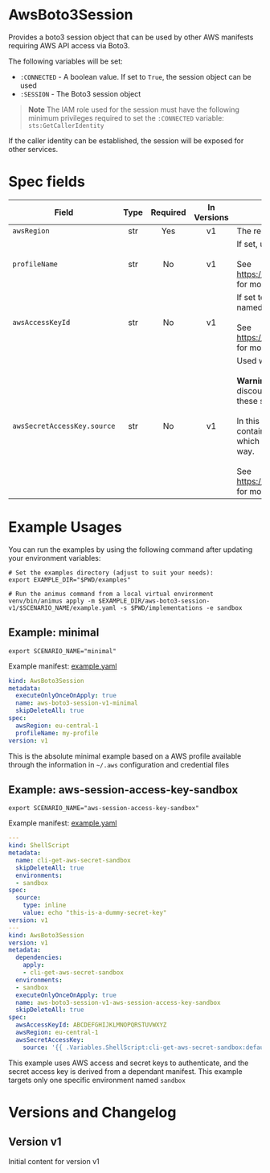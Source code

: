 # AwsBoto3Session

Provides a boto3 session object that can be used by other AWS manifests requiring AWS API access via Boto3.

The following variables will be set:

* `:CONNECTED` - A boolean value. If set to `True`, the session object can be used
* `:SESSION` - The Boto3 session object

> **Note**
> The IAM role used for the session must have the following minimum privileges required to set the `:CONNECTED` variable: `sts:GetCallerIdentity`

If the caller identity can be established, the session will be exposed for other services.


# Spec fields

| Field                       | Type    | Required | In Versions | Description                                                                                                                                                                                                                                                                                                                                                                                                                                                                                                                                                                                                       |
|-----------------------------|:-------:|:--------:|:-----------:|-------------------------------------------------------------------------------------------------------------------------------------------------------------------------------------------------------------------------------------------------------------------------------------------------------------------------------------------------------------------------------------------------------------------------------------------------------------------------------------------------------------------------------------------------------------------------------------------------------------------|
| `awsRegion`                 | str     | Yes      | v1          | The region to set                                                                                                                                                                                                                                                                                                                                                                                                                                                                                                                                                                                                 |
| `profileName`               | str     | No       | v1          | If set, use the named profile for the session authentication.<br><br>See https://boto3.amazonaws.com/v1/documentation/api/latest/guide/session.html for more information.                                                                                                                                                                                                                                                                                                                                                                                                                                         |
| `awsAccessKeyId`            | str     | No       | v1          | If set together with `awsSecretAccessKey`, use the supplied credentials. The named profile, if set, will take preference for the session authentication.<br><br>See https://boto3.amazonaws.com/v1/documentation/api/latest/guide/session.html for more information.                                                                                                                                                                                                                                                                                                                                              |
| `awsSecretAccessKey.source` | str     | No       | v1          | Used with awsAccessKeyId<br><br>**Warning**: Use of sensitive information like credentials in manifests is highly discouraged. However, when a secrets store is used to retrieve credentials, these settings can be used. Using profiles is preferred.<br><br>In this implementation, the `source` points to a name of a variable that will contain the secret value. The variable is typically set by another manifest which should be added as a dependency to this manifest when used in this way.<br><br>See https://boto3.amazonaws.com/v1/documentation/api/latest/guide/session.html for more information. |


# Example Usages

You can run the examples by using the following command after updating your environment variables:

```shell
# Set the examples directory (adjust to suit your needs):
export EXAMPLE_DIR="$PWD/examples"

# Run the animus command from a local virtual environment
venv/bin/animus apply -m $EXAMPLE_DIR/aws-boto3-session-v1/$SCENARIO_NAME/example.yaml -s $PWD/implementations -e sandbox
```

## Example: minimal

```shell
export SCENARIO_NAME="minimal"
```

Example manifest: [example.yaml](/media/nicc777/data/nicc777/git/Personal/GitHub/py-animus-extensions/examples/aws-boto3-session-v1/minimal/example.yaml)

```yaml
kind: AwsBoto3Session
metadata:
  executeOnlyOnceOnApply: true
  name: aws-boto3-session-v1-minimal
  skipDeleteAll: true
spec:
  awsRegion: eu-central-1
  profileName: my-profile
version: v1

```

This is the absolute minimal example based on a AWS profile available through the information in `~/.aws` configuration and credential files

        

## Example: aws-session-access-key-sandbox

```shell
export SCENARIO_NAME="aws-session-access-key-sandbox"
```

Example manifest: [example.yaml](/media/nicc777/data/nicc777/git/Personal/GitHub/py-animus-extensions/examples/aws-boto3-session-v1/aws-session-access-key-sandbox/example.yaml)

```yaml
---
kind: ShellScript
metadata:
  name: cli-get-aws-secret-sandbox
  skipDeleteAll: true
  environments:
  - sandbox
spec:
  source:
    type: inline
    value: echo "this-is-a-dummy-secret-key"
version: v1
---
kind: AwsBoto3Session
version: v1
metadata:
  dependencies:
    apply: 
    - cli-get-aws-secret-sandbox
  environments:
  - sandbox
  executeOnlyOnceOnApply: true
  name: aws-boto3-session-v1-aws-session-access-key-sandbox
  skipDeleteAll: true
spec:
  awsAccessKeyId: ABCDEFGHIJKLMNOPQRSTUVWXYZ
  awsRegion: eu-central-1
  awsSecretAccessKey:
    source: '{{ .Variables.ShellScript:cli-get-aws-secret-sandbox:default:STDOUT }}'
```

This example uses AWS access and secret keys to authenticate, and the secret access key is derived from a dependant manifest. This example targets only one specific environment named `sandbox`

        

# Versions and Changelog

## Version v1

Initial content for version v1
